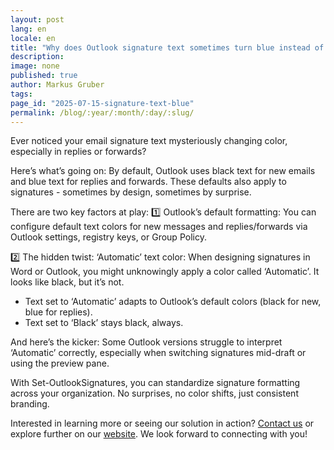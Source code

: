 ```yaml
---
layout: post
lang: en
locale: en
title: "Why does Outlook signature text sometimes turn blue instead of staying black?"
description:
image: none
published: true
author: Markus Gruber
tags: 
page_id: "2025-07-15-signature-text-blue"
permalink: /blog/:year/:month/:day/:slug/
---
```

Ever noticed your email signature text mysteriously changing color, especially in replies or forwards?

Here’s what’s going on: By default, Outlook uses black text for new emails and blue text for replies and forwards. These defaults also apply to signatures - sometimes by design, sometimes by surprise.

There are two key factors at play:
1️⃣ Outlook’s default formatting:
You can configure default text colors for new messages and replies/forwards via Outlook settings, registry keys, or Group Policy.

2️⃣ The hidden twist: ‘Automatic’ text color:
When designing signatures in Word or Outlook, you might unknowingly apply a color called ‘Automatic’. It looks like black, but it’s not.
- Text set to ‘Automatic’ adapts to Outlook’s default colors (black for new, blue for replies).
- Text set to ‘Black’ stays black, always.

And here’s the kicker: Some Outlook versions struggle to interpret ‘Automatic’ correctly, especially when switching signatures mid-draft or using the preview pane.

With Set-OutlookSignatures, you can standardize signature formatting across your organization. No surprises, no color shifts, just consistent branding.

Interested in learning more or seeing our solution in action? [Contact us](/contact) or explore further on our [website](/). We look forward to connecting with you!
